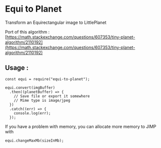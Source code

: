 # Equi to Planet
Transform an Equirectangular image to LittlePlanet

Port of this algorithm : [https://math.stackexchange.com/questions/607353/tiny-planet-algorithm/2110192](https://math.stackexchange.com/questions/607353/tiny-planet-algorithm/2110192)

## Usage :
```JS
const equi = require("equi-to-planet");

equi.convert(imgBuffer)
  .then((planetBuffer) => {
    // Save file or export it somewhere
    // Mime type is image/jpeg
  })
  .catch((err) => {
    console.log(err);
  });
```

If you have a problem with memory, you can allocate more memory to JIMP with
```JS
equi.changeMaxMb(sizeInMb);
```